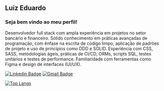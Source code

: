 ## Luiz Eduardo
### Seja bem vindo ao meu perfil!

Desenvolvedor full stack com ampla experiência em projetos no setor bancário e financeiro. Sólido conhecimento em práticas avançadas de programação, com ênfase na escrita de código limpo, aplicação de padrões de projeto e uso de princípios como DDD e SOLID. Experiência com CSS, SASS, metodologias ágeis, práticas de CI/CD, ORMs, scripts SQL, testes unitários e testes de performance. Familiaridade com ferramentas como Figma e design de interfaces (UI/UX).

[![Linkedin Badge](https://img.shields.io/badge/-LinkedIn-blue?style=flat-square&logo=Linkedin&logoColor=white&link=https://www.linkedin.com/in/luizeduardomatos/)](https://www.linkedin.com/in/luizeduardomatos/)
[![Gmail Badge](https://img.shields.io/badge/-Gmail-c14438?style=flat-square&logo=Gmail&logoColor=white&link=mailto:luizmatosedu@gmail.com)](mailto:luizmatosedu@gmail.com)

<!--[![Github Stats](https://github-readme-stats.vercel.app/api?username=luizmatosdev&show_icons=true&count_private=true&theme=vue)](https://github.com/luizmatosdev) -->

[![Top Langs](https://github-readme-stats.vercel.app/api/top-langs/?username=luizmatosdev&layout=compact)](https://github.com/luizmatosdev)
